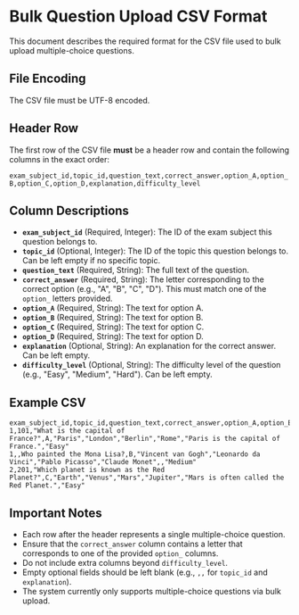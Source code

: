 # Bulk Question Upload CSV Format

This document describes the required format for the CSV file used to bulk upload multiple-choice questions.

## File Encoding

The CSV file must be UTF-8 encoded.

## Header Row

The first row of the CSV file **must** be a header row and contain the following columns in the exact order:

`exam_subject_id,topic_id,question_text,correct_answer,option_A,option_B,option_C,option_D,explanation,difficulty_level`

## Column Descriptions

*   **`exam_subject_id`** (Required, Integer): The ID of the exam subject this question belongs to.
*   **`topic_id`** (Optional, Integer): The ID of the topic this question belongs to. Can be left empty if no specific topic.
*   **`question_text`** (Required, String): The full text of the question.
*   **`correct_answer`** (Required, String): The letter corresponding to the correct option (e.g., "A", "B", "C", "D"). This must match one of the `option_` letters provided.
*   **`option_A`** (Required, String): The text for option A.
*   **`option_B`** (Required, String): The text for option B.
*   **`option_C`** (Required, String): The text for option C.
*   **`option_D`** (Required, String): The text for option D.
*   **`explanation`** (Optional, String): An explanation for the correct answer. Can be left empty.
*   **`difficulty_level`** (Optional, String): The difficulty level of the question (e.g., "Easy", "Medium", "Hard"). Can be left empty.

## Example CSV

```csv
exam_subject_id,topic_id,question_text,correct_answer,option_A,option_B,option_C,option_D,explanation,difficulty_level
1,101,"What is the capital of France?",A,"Paris","London","Berlin","Rome","Paris is the capital of France.","Easy"
1,,Who painted the Mona Lisa?,B,"Vincent van Gogh","Leonardo da Vinci","Pablo Picasso","Claude Monet",,"Medium"
2,201,"Which planet is known as the Red Planet?",C,"Earth","Venus","Mars","Jupiter","Mars is often called the Red Planet.","Easy"
```

## Important Notes

*   Each row after the header represents a single multiple-choice question.
*   Ensure that the `correct_answer` column contains a letter that corresponds to one of the provided `option_` columns.
*   Do not include extra columns beyond `difficulty_level`.
*   Empty optional fields should be left blank (e.g., `,,` for `topic_id` and `explanation`).
*   The system currently only supports multiple-choice questions via bulk upload.
